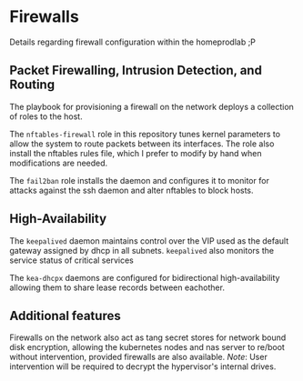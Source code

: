 # Firewalls

Details regarding firewall configuration within the homeprodlab ;P

## Packet Firewalling, Intrusion Detection, and Routing

The playbook for provisioning a firewall on the network deploys a collection of roles to the host.

The `nftables-firewall` role in this repository tunes kernel parameters to allow the system to route packets between its interfaces.
The role also install the nftables rules file, which I prefer to modify by hand when modifications are needed.

The `fail2ban` role installs the daemon and configures it to monitor for attacks against the ssh daemon and alter nftables to block hosts.

## High-Availability

The `keepalived` daemon maintains control over the VIP used as the default gateway assigned by dhcp in all subnets.
`keepalived` also monitors the service status of critical services

The `kea-dhcpx` daemons are configured for bidirectional high-availability allowing them to share lease records between eachother.

## Additional features

Firewalls on the network also act as tang secret stores for network bound disk encryption, allowing the kubernetes nodes and nas server to re/boot without intervention, provided firewalls are also available.
*Note*: User intervention will be required to decrypt the hypervisor's internal drives.